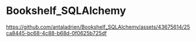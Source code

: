 # Bookshelf_SQLAlchemy



https://github.com/antaladrien/Bookshelf_SQLAlchemy/assets/43675614/25ca8445-bc68-4c88-b68d-0f0625b725df

